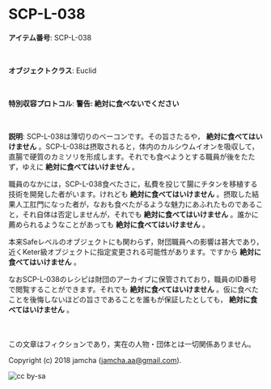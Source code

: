 # SCP-L-038

**アイテム番号**: SCP-L-038  

<br>  

**オブジェクトクラス**: Euclid  

<br>  

**特別収容プロトコル**: **警告: 絶対に食べないでください**  

<br>  

**説明**: SCP-L-038は薄切りのベーコンです。その旨さたるや， **絶対に食べてはいけません** 。SCP-L-038は摂取されると，体内のカルシウムイオンを吸収して，直腸で硬質のカミソリを形成します。それでも食べようとする職員が後をたたず，ゆえに **絶対に食べてはいけません** 。  

職員のなかには，SCP-L-038食べたさに，私費を投じて腸にチタンを移植する技術を開発した者がいます。けれども **絶対に食べてはいけません** 。摂取した結果人工肛門になった者が，なおも食べたがるような魅力にあふれたものであること，それ自体は否定しませんが，それでも **絶対に食べてはいけません** 。誰かに薦められるようなことがあっても **絶対に食べてはいけません** 。  

本来Safeレベルのオブジェクトにも関わらず，財団職員への影響は甚大であり，近くKeter級オブジェクトに指定変更される可能性があります。ですから **絶対に食べてはいけません** 。  

なおSCP-L-038のレシピは財団のアーカイブに保管されており，職員のID番号で閲覧することができます。それでも **絶対に食べてはいけません** 。仮に食べたことを後悔しないほどの旨さであることを誰もが保証したとしても， **絶対に食べてはいけません** 。  

<br>  
<br>  
この文章はフィクションであり，実在の人物・団体とは一切関係ありません。  

Copyright (c) 2018 jamcha (jamcha.aa@gmail.com).  

![cc by-sa](https://i.creativecommons.org/l/by-sa/4.0/88x31.png)
